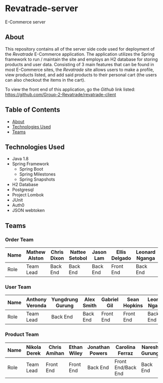 # Revatrade-server
E-Commerce server

## About
This repository contains all of the server side code used for deployment of the *Revatrade* E-Commerce application. The application utilizes the Spring framework to run / maintain
the site and employs an H2 database for storing products and user data. Consisting of 3 main features that can be found in most E-Commerce sites, the *Revatrade* site allows users
to make a profile, view products listed, and add said products to their personal cart (the users can also checkout the items in the cart). 

To view the front end of this application, go the *Github* link listed:
https://github.com/Group-2-Revatrade/revatrade-client


## Table of Contents
 - [About](#About)
 - [Technologies Used](#Technologies-Used)
 - [Teams](#Teams)

## Technologies Used
* Java 1.8
* Spring Framework
    - Spring Boot
    - Spring Milestones
    - Spring Snapshots
* H2 Database
* Postgresql
* Project Lombok
* JUnit
* Auth0
* JSON webtoken

## Teams
### Order Team
  | Name | Mathew Alston | Chris Dixon | Nattee Setobol | Jason Lam | Ellis Delgado | Leonard Nganga |
  |------| --------- |  --------- |  --------- | --------- | --------- | --------- | 
  | Role |    Team Lead  |   Back End  |  Back End      | Back End   |  Front End   | Back End    |
  
### User Team
  | Name | Anthony Veronda | Yungdrung Gurung| Alex Smith | Gabriel Gil| Sean Hopkins | Leonard Nganga | Edwin Munoz |
  |------| ---------      |  ---------       |  --------- | --------- | --------- | --------- | --------- | 
  | Role |    Team Lead  |   Back End       |  Back End    | Front End   |  Front End   | Back End    | Front End   | 
  
### Product Team
  | Name | Nikola Derek | Chris Amihan | Ethan Wiley | Jonathan Powers | Carolina Ferraz | Naresh Gurung | Chase Jones |
  |------| ---------   |  ---------  |  --------- | --------- | --------- | --------- | --------- | 
  | Role |    Team Lead  |   Front End  |  Front End   | Back End   |  Front End/Back End    | Back End    | Front End/Back End    | 
